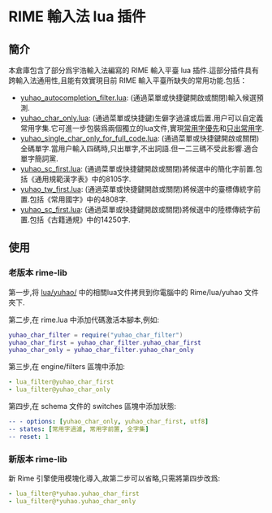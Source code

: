 # RIME 輸入法 lua 插件

## 簡介

本倉庫包含了部分爲宇浩輸入法編寫的 RIME 輸入平臺 lua 插件.這部分插件具有跨輸入法通用性,且能有效實現目前 RIME 輸入平臺所缺失的常用功能.包括：

- [yuhao_autocompletion_filter.lua](./lua/yuhao/yuhao_autocompletion_filter.lua): (通過菜單或快捷鍵開啟或關閉)輸入候選預測.
- [yuhao_char_only.lua](./lua/yuhao/yuhao_char_only.lua): (通過菜單或快捷鍵)生僻字過濾或后置.用户可以自定義常用字集.它可進一步包裝爲兩個獨立的lua文件,實現[常用字優先](yuhao_char_first.lua)和[只出常用字](yuhao_char_only.lua).
- [yuhao_single_char_only_for_full_code.lua](./lua/yuhao/yuhao_single_char_only_for_full_code.lua): (通過菜單或快捷鍵開啟或關閉)全碼單字.當用户輸入四碼時,只出單字,不出詞語.但一二三碼不受此影響.適合單字簡詞黨.
- [yuhao_sc_first.lua](./lua/yuhao/yuhao_sc_first.lua): (通過菜單或快捷鍵開啟或關閉)將候選中的簡化字前置.包括《通用規範漢字表》中的8105字.
- [yuhao_tw_first.lua](./lua/yuhao/yuhao_tw_first.lua): (通過菜單或快捷鍵開啟或關閉)將候選中的臺標傳統字前置.包括《常用國字》中的4808字.
- [yuhao_sc_first.lua](./lua/yuhao/yuhao_sc_first.lua): (通過菜單或快捷鍵開啟或關閉)將候選中的陸標傳統字前置.包括《古籍通規》中的14250字.

## 使用

### 老版本 rime-lib

第一步,将 [lua/yuhao/](./lua/yuhao/) 中的相關lua文件拷貝到你電腦中的 Rime/lua/yuhao 文件夾下.

第二步,在 rime.lua 中添加代碼激活本腳本,例如:

```lua
yuhao_char_filter = require("yuhao_char_filter")
yuhao_char_first = yuhao_char_filter.yuhao_char_first
yuhao_char_only = yuhao_char_filter.yuhao_char_only
```

第三步,在 engine/filters 區塊中添加:

```yaml
- lua_filter@yuhao_char_first
- lua_filter@yuhao_char_only
```

第四步,在 schema 文件的 switches 區塊中添加狀態:

```yaml
-- - options: [yuhao_char_only, yuhao_char_first, utf8]
-- states: [常用字過濾, 常用字前置, 全字集]
-- reset: 1
```

### 新版本 rime-lib

新 Rime 引擎使用模塊化導入,故第二步可以省略,只需將第四步改爲:

```yaml
- lua_filter@*yuhao.yuhao_char_first
- lua_filter@*yuhao.yuhao_char_only
```